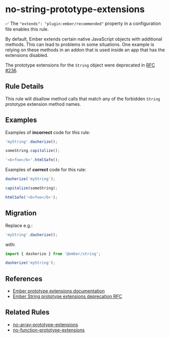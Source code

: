 # no-string-prototype-extensions

✅ The `"extends": "plugin:ember/recommended"` property in a configuration file enables this rule.

By default, Ember extends certain native JavaScript objects with additional methods. This can lead to problems in some situations. One example is relying on these methods in an addon that is used inside an app that has the extensions disabled.

The prototype extensions for the `String` object were deprecated in [RFC #236](https://rfcs.emberjs.com/id/0236-deprecation-ember-string/).

## Rule Details

This rule will disallow method calls that match any of the forbidden `String` prototype extension method names.

## Examples

Examples of **incorrect** code for this rule:

```js
'myString'.dasherize();
```

```js
someString.capitalize();
```

```js
'<b>foo</b>'.htmlSafe();
```

Examples of **correct** code for this rule:

```js
dasherize('myString');
```

```js
capitalize(someString);
```

```js
htmlSafe('<b>foo</b>');
```

## Migration

Replace e.g.:

```js
'myString'.dasherize();
```

with:

```js
import { dasherize } from '@ember/string';

dasherize('myString');
```

## References

* [Ember prototype extensions documentation](https://guides.emberjs.com/release/configuring-ember/disabling-prototype-extensions/)
* [Ember String prototype extensions deprecation RFC](https://rfcs.emberjs.com/id/0236-deprecation-ember-string/)

## Related Rules

* [no-array-prototype-extensions](no-array-prototype-extensions.md)
* [no-function-prototype-extensions](no-function-prototype-extensions.md)
